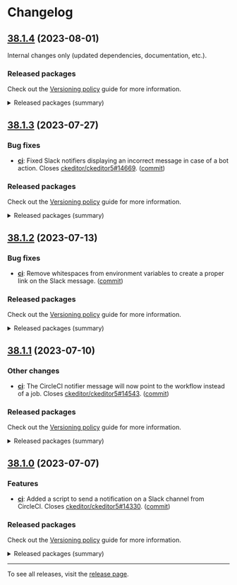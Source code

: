 Changelog
=========

## [38.1.4](https://github.com/ckeditor/ckeditor5-dev/compare/v38.1.3...v38.1.4) (2023-08-01)

Internal changes only (updated dependencies, documentation, etc.).

### Released packages

Check out the [Versioning policy](https://ckeditor.com/docs/ckeditor5/latest/framework/guides/support/versioning-policy.html) guide for more information.

<details>
<summary>Released packages (summary)</summary>

Other releases:

* [@ckeditor/ckeditor5-dev-bump-year](https://www.npmjs.com/package/@ckeditor/ckeditor5-dev-bump-year): v38.1.3 => v38.1.4
* [@ckeditor/ckeditor5-dev-ci](https://www.npmjs.com/package/@ckeditor/ckeditor5-dev-ci): v38.1.3 => v38.1.4
* [@ckeditor/ckeditor5-dev-dependency-checker](https://www.npmjs.com/package/@ckeditor/ckeditor5-dev-dependency-checker): v38.1.3 => v38.1.4
* [@ckeditor/ckeditor5-dev-docs](https://www.npmjs.com/package/@ckeditor/ckeditor5-dev-docs): v38.1.3 => v38.1.4
* [@ckeditor/ckeditor5-dev-release-tools](https://www.npmjs.com/package/@ckeditor/ckeditor5-dev-release-tools): v38.1.3 => v38.1.4
* [@ckeditor/ckeditor5-dev-tests](https://www.npmjs.com/package/@ckeditor/ckeditor5-dev-tests): v38.1.3 => v38.1.4
* [@ckeditor/ckeditor5-dev-transifex](https://www.npmjs.com/package/@ckeditor/ckeditor5-dev-transifex): v38.1.3 => v38.1.4
* [@ckeditor/ckeditor5-dev-translations](https://www.npmjs.com/package/@ckeditor/ckeditor5-dev-translations): v38.1.3 => v38.1.4
* [@ckeditor/ckeditor5-dev-utils](https://www.npmjs.com/package/@ckeditor/ckeditor5-dev-utils): v38.1.3 => v38.1.4
* [@ckeditor/ckeditor5-dev-web-crawler](https://www.npmjs.com/package/@ckeditor/ckeditor5-dev-web-crawler): v38.1.3 => v38.1.4
* [@ckeditor/jsdoc-plugins](https://www.npmjs.com/package/@ckeditor/jsdoc-plugins): v38.1.3 => v38.1.4
* [@ckeditor/typedoc-plugins](https://www.npmjs.com/package/@ckeditor/typedoc-plugins): v38.1.3 => v38.1.4
</details>


## [38.1.3](https://github.com/ckeditor/ckeditor5-dev/compare/v38.1.2...v38.1.3) (2023-07-27)

### Bug fixes

* **[ci](https://www.npmjs.com/package/@ckeditor/ckeditor5-dev-ci)**: Fixed Slack notifiers displaying an incorrect message in case of a bot action. Closes [ckeditor/ckeditor5#14669](https://github.com/ckeditor/ckeditor5/issues/14669). ([commit](https://github.com/ckeditor/ckeditor5-dev/commit/9c1af13e33cf48bcd809b8f609f592d5eb4a21a7))

### Released packages

Check out the [Versioning policy](https://ckeditor.com/docs/ckeditor5/latest/framework/guides/support/versioning-policy.html) guide for more information.

<details>
<summary>Released packages (summary)</summary>

Other releases:

* [@ckeditor/ckeditor5-dev-bump-year](https://www.npmjs.com/package/@ckeditor/ckeditor5-dev-bump-year): v38.1.2 => v38.1.3
* [@ckeditor/ckeditor5-dev-ci](https://www.npmjs.com/package/@ckeditor/ckeditor5-dev-ci): v38.1.2 => v38.1.3
* [@ckeditor/ckeditor5-dev-dependency-checker](https://www.npmjs.com/package/@ckeditor/ckeditor5-dev-dependency-checker): v38.1.2 => v38.1.3
* [@ckeditor/ckeditor5-dev-docs](https://www.npmjs.com/package/@ckeditor/ckeditor5-dev-docs): v38.1.2 => v38.1.3
* [@ckeditor/ckeditor5-dev-release-tools](https://www.npmjs.com/package/@ckeditor/ckeditor5-dev-release-tools): v38.1.2 => v38.1.3
* [@ckeditor/ckeditor5-dev-tests](https://www.npmjs.com/package/@ckeditor/ckeditor5-dev-tests): v38.1.2 => v38.1.3
* [@ckeditor/ckeditor5-dev-transifex](https://www.npmjs.com/package/@ckeditor/ckeditor5-dev-transifex): v38.1.2 => v38.1.3
* [@ckeditor/ckeditor5-dev-translations](https://www.npmjs.com/package/@ckeditor/ckeditor5-dev-translations): v38.1.2 => v38.1.3
* [@ckeditor/ckeditor5-dev-utils](https://www.npmjs.com/package/@ckeditor/ckeditor5-dev-utils): v38.1.2 => v38.1.3
* [@ckeditor/ckeditor5-dev-web-crawler](https://www.npmjs.com/package/@ckeditor/ckeditor5-dev-web-crawler): v38.1.2 => v38.1.3
* [@ckeditor/jsdoc-plugins](https://www.npmjs.com/package/@ckeditor/jsdoc-plugins): v38.1.2 => v38.1.3
* [@ckeditor/typedoc-plugins](https://www.npmjs.com/package/@ckeditor/typedoc-plugins): v38.1.2 => v38.1.3
</details>


## [38.1.2](https://github.com/ckeditor/ckeditor5-dev/compare/v38.1.1...v38.1.2) (2023-07-13)

### Bug fixes

* **[ci](https://www.npmjs.com/package/@ckeditor/ckeditor5-dev-ci)**: Remove whitespaces from environment variables to create a proper link on the Slack message. ([commit](https://github.com/ckeditor/ckeditor5-dev/commit/bfe51f0e9f3fe024cab77627700e98790b25da31))

### Released packages

Check out the [Versioning policy](https://ckeditor.com/docs/ckeditor5/latest/framework/guides/support/versioning-policy.html) guide for more information.

<details>
<summary>Released packages (summary)</summary>

Other releases:

* [@ckeditor/ckeditor5-dev-bump-year](https://www.npmjs.com/package/@ckeditor/ckeditor5-dev-bump-year): v38.1.1 => v38.1.2
* [@ckeditor/ckeditor5-dev-ci](https://www.npmjs.com/package/@ckeditor/ckeditor5-dev-ci): v38.1.1 => v38.1.2
* [@ckeditor/ckeditor5-dev-dependency-checker](https://www.npmjs.com/package/@ckeditor/ckeditor5-dev-dependency-checker): v38.1.1 => v38.1.2
* [@ckeditor/ckeditor5-dev-docs](https://www.npmjs.com/package/@ckeditor/ckeditor5-dev-docs): v38.1.1 => v38.1.2
* [@ckeditor/ckeditor5-dev-release-tools](https://www.npmjs.com/package/@ckeditor/ckeditor5-dev-release-tools): v38.1.1 => v38.1.2
* [@ckeditor/ckeditor5-dev-tests](https://www.npmjs.com/package/@ckeditor/ckeditor5-dev-tests): v38.1.1 => v38.1.2
* [@ckeditor/ckeditor5-dev-transifex](https://www.npmjs.com/package/@ckeditor/ckeditor5-dev-transifex): v38.1.1 => v38.1.2
* [@ckeditor/ckeditor5-dev-translations](https://www.npmjs.com/package/@ckeditor/ckeditor5-dev-translations): v38.1.1 => v38.1.2
* [@ckeditor/ckeditor5-dev-utils](https://www.npmjs.com/package/@ckeditor/ckeditor5-dev-utils): v38.1.1 => v38.1.2
* [@ckeditor/ckeditor5-dev-web-crawler](https://www.npmjs.com/package/@ckeditor/ckeditor5-dev-web-crawler): v38.1.1 => v38.1.2
* [@ckeditor/jsdoc-plugins](https://www.npmjs.com/package/@ckeditor/jsdoc-plugins): v38.1.1 => v38.1.2
* [@ckeditor/typedoc-plugins](https://www.npmjs.com/package/@ckeditor/typedoc-plugins): v38.1.1 => v38.1.2
</details>


## [38.1.1](https://github.com/ckeditor/ckeditor5-dev/compare/v38.1.0...v38.1.1) (2023-07-10)

### Other changes

* **[ci](https://www.npmjs.com/package/@ckeditor/ckeditor5-dev-ci)**: The CircleCI notifier message will now point to the workflow instead of a job. Closes [ckeditor/ckeditor5#14543](https://github.com/ckeditor/ckeditor5/issues/14543). ([commit](https://github.com/ckeditor/ckeditor5-dev/commit/7ce09eafebcdcd4cbd169e2d9ffb1a1ab9a0140a))

### Released packages

Check out the [Versioning policy](https://ckeditor.com/docs/ckeditor5/latest/framework/guides/support/versioning-policy.html) guide for more information.

<details>
<summary>Released packages (summary)</summary>

Other releases:

* [@ckeditor/ckeditor5-dev-bump-year](https://www.npmjs.com/package/@ckeditor/ckeditor5-dev-bump-year): v38.1.0 => v38.1.1
* [@ckeditor/ckeditor5-dev-ci](https://www.npmjs.com/package/@ckeditor/ckeditor5-dev-ci): v38.1.0 => v38.1.1
* [@ckeditor/ckeditor5-dev-dependency-checker](https://www.npmjs.com/package/@ckeditor/ckeditor5-dev-dependency-checker): v38.1.0 => v38.1.1
* [@ckeditor/ckeditor5-dev-docs](https://www.npmjs.com/package/@ckeditor/ckeditor5-dev-docs): v38.1.0 => v38.1.1
* [@ckeditor/ckeditor5-dev-release-tools](https://www.npmjs.com/package/@ckeditor/ckeditor5-dev-release-tools): v38.1.0 => v38.1.1
* [@ckeditor/ckeditor5-dev-tests](https://www.npmjs.com/package/@ckeditor/ckeditor5-dev-tests): v38.1.0 => v38.1.1
* [@ckeditor/ckeditor5-dev-transifex](https://www.npmjs.com/package/@ckeditor/ckeditor5-dev-transifex): v38.1.0 => v38.1.1
* [@ckeditor/ckeditor5-dev-translations](https://www.npmjs.com/package/@ckeditor/ckeditor5-dev-translations): v38.1.0 => v38.1.1
* [@ckeditor/ckeditor5-dev-utils](https://www.npmjs.com/package/@ckeditor/ckeditor5-dev-utils): v38.1.0 => v38.1.1
* [@ckeditor/ckeditor5-dev-web-crawler](https://www.npmjs.com/package/@ckeditor/ckeditor5-dev-web-crawler): v38.1.0 => v38.1.1
* [@ckeditor/jsdoc-plugins](https://www.npmjs.com/package/@ckeditor/jsdoc-plugins): v38.1.0 => v38.1.1
* [@ckeditor/typedoc-plugins](https://www.npmjs.com/package/@ckeditor/typedoc-plugins): v38.1.0 => v38.1.1
</details>


## [38.1.0](https://github.com/ckeditor/ckeditor5-dev/compare/v38.0.5...v38.1.0) (2023-07-07)

### Features

* **[ci](https://www.npmjs.com/package/@ckeditor/ckeditor5-dev-ci)**: Added a script to send a notification on a Slack channel from CircleCI. Closes [ckeditor/ckeditor5#14330](https://github.com/ckeditor/ckeditor5/issues/14330). ([commit](https://github.com/ckeditor/ckeditor5-dev/commit/208e8b90a4204f2d4e20c4dd252fa972b6a6a0a0))

### Released packages

Check out the [Versioning policy](https://ckeditor.com/docs/ckeditor5/latest/framework/guides/support/versioning-policy.html) guide for more information.

<details>
<summary>Released packages (summary)</summary>

Releases containing new features:

* [@ckeditor/ckeditor5-dev-ci](https://www.npmjs.com/package/@ckeditor/ckeditor5-dev-ci): v38.0.5 => v38.1.0

Other releases:

* [@ckeditor/ckeditor5-dev-bump-year](https://www.npmjs.com/package/@ckeditor/ckeditor5-dev-bump-year): v38.0.5 => v38.1.0
* [@ckeditor/ckeditor5-dev-dependency-checker](https://www.npmjs.com/package/@ckeditor/ckeditor5-dev-dependency-checker): v38.0.5 => v38.1.0
* [@ckeditor/ckeditor5-dev-docs](https://www.npmjs.com/package/@ckeditor/ckeditor5-dev-docs): v38.0.5 => v38.1.0
* [@ckeditor/ckeditor5-dev-release-tools](https://www.npmjs.com/package/@ckeditor/ckeditor5-dev-release-tools): v38.0.5 => v38.1.0
* [@ckeditor/ckeditor5-dev-tests](https://www.npmjs.com/package/@ckeditor/ckeditor5-dev-tests): v38.0.5 => v38.1.0
* [@ckeditor/ckeditor5-dev-transifex](https://www.npmjs.com/package/@ckeditor/ckeditor5-dev-transifex): v38.0.5 => v38.1.0
* [@ckeditor/ckeditor5-dev-translations](https://www.npmjs.com/package/@ckeditor/ckeditor5-dev-translations): v38.0.5 => v38.1.0
* [@ckeditor/ckeditor5-dev-utils](https://www.npmjs.com/package/@ckeditor/ckeditor5-dev-utils): v38.0.5 => v38.1.0
* [@ckeditor/ckeditor5-dev-web-crawler](https://www.npmjs.com/package/@ckeditor/ckeditor5-dev-web-crawler): v38.0.5 => v38.1.0
* [@ckeditor/jsdoc-plugins](https://www.npmjs.com/package/@ckeditor/jsdoc-plugins): v38.0.5 => v38.1.0
* [@ckeditor/typedoc-plugins](https://www.npmjs.com/package/@ckeditor/typedoc-plugins): v38.0.5 => v38.1.0
</details>

---

To see all releases, visit the [release page](https://github.com/ckeditor/ckeditor5-dev/releases).

